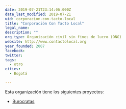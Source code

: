 ```yaml
---
date: 2019-07-21T23:14:06.000Z
date_last_modified: 2019-07-21
uid: corporacion-con-tacto-local
title: "Corporación Con Tacto Local"
legal_name: 
description: ""
org_type: Organización civil sin fines de lucro (ONG)
website: http://www.contactolocal.org
year_founded: 2007
facebook: 
twitter: 
tags:
  - otro
cities: 
  - Bogotá

---
```


Esta organización tiene los siguientes proyectos:

- [Burocratas](/proyectos/burocratas)
